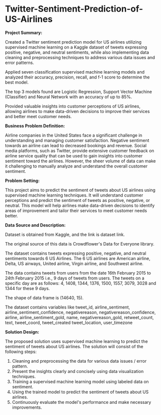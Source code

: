 # Twitter-Sentiment-Prediction-of-US-Airlines

**Project Summary:**

Created a Twitter sentiment prediction model for US airlines utilizing supervised machine learning on a Kaggle dataset of tweets expressing positive, negative, and neutral sentiments, while also implementing data cleaning and preprocessing techniques to address various data issues and error patterns.

Applied seven classification supervised machine learning models and analyzed their accuracy, precision, recall, and f-1 score to determine the best model. 

The top 3 models found are Logistic Regression, Support Vector Machine (Classifier) and Neural Network with an accuracy of up to 85%.

Provided valuable insights into customer perceptions of US airlines, allowing airlines to make data-driven decisions to improve their services and better meet customer needs.

**Business Problem Definition:**

Airline companies in the United States face a significant challenge in understanding and managing customer satisfaction. Negative sentiment towards an airline can lead to decreased bookings and revenue. Social media platforms, such as Twitter, provide extensive customer feedback on airline service quality that can be used to gain insights into customer sentiment toward the airlines. However, the sheer volume of data can make it challenging to manually analyze and understand the overall customer sentiment.

**Problem Setting:**

This project aims to predict the sentiment of tweets about US airlines using supervised machine learning techniques. It will understand customer perceptions and predict the sentiment of tweets as positive, negative, or neutral. This model will help airlines make data-driven decisions to identify areas of improvement and tailor their services to meet customer needs better.

**Data Source and Description:**

Dataset is obtained from Kaggle, and the link is dataset link.

The original source of this data is Crowdflower's Data for Everyone library.

The dataset contains tweets expressing positive, negative, and neutral sentiments towards 6 US Airlines. The 6 US airlines are American airline, Delta, US airways, United airline, Virgin airline, and Southwest airline.

The data contains tweets from users from the date 16th February 2015 to 24th February 2015 i.e., 9 days of tweets from users. The tweets on a specific day are as follows: 4, 1408, 1344, 1376, 1500, 1557, 3079, 3028 and 1344 for these 9 days.

The shape of data frame is (14640, 15).

The dataset contains variables like tweet_id, airline_sentiment, airline_sentiment_confidence, negativereason, negativereason_confidence, airline, airline_sentiment_gold, name, negativereason_gold, retweet_count, text, tweet_coord, tweet_created tweet_location, user_timezone
     
**Solution Design:**

The proposed solution uses supervised machine learning to predict the sentiment of tweets about US airlines. The solution will consist of the following steps:

1. Cleaning and preprocessing the data for various data issues / error pattern.
2. Present the insights clearly and concisely using data visualization techniques.
3. Training a supervised machine learning model using labeled data on sentiment.
4. Using the trained model to predict the sentiment of tweets about US airlines.
5. Continuously evaluate the model's performance and make necessary improvements.
